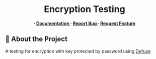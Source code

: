 <div align='center'>

<h1>Encryption Testing</h1>
<h4> <span> · </span> <a href="https://github.com/bitress/carpediem/blob/master/README.md"> Documentation </a> <span> · </span> <a href="https://github.com/bitress/carpediem/issues"> Report Bug </a> <span> · </span> <a href="https://github.com/bitress/carpediem/issues"> Request Feature </a> </h4>


</div>

## :star2: About the Project
A testing for encryption with key protected by password using [Defuse](https://github.com/defuse/php-encryption)
